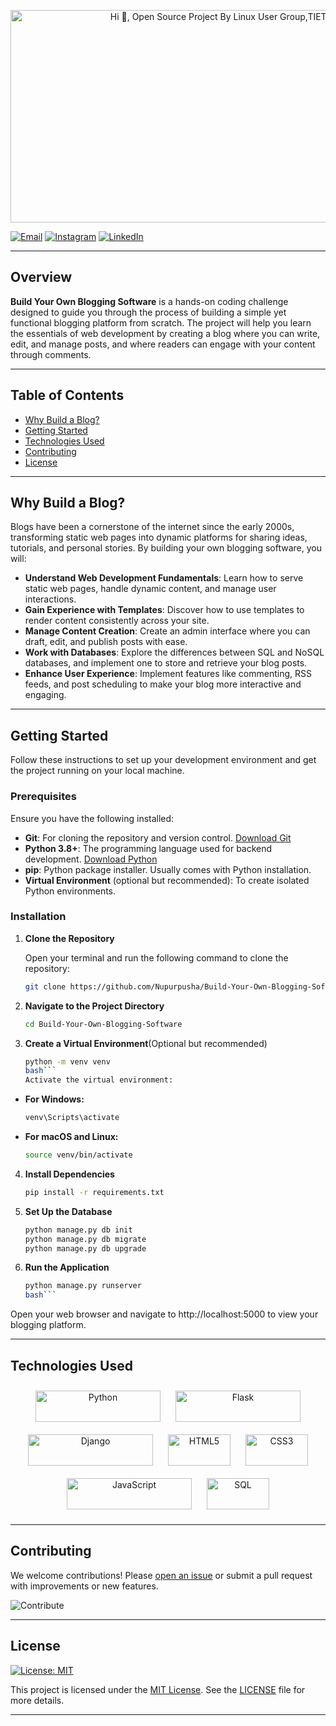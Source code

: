 <p align="center">
  <img src="https://github.com/Nupurpusha/Build-Your-Own-wc-Tool/blob/main/Untitled%20design%20(1).gif " alt="Hi 👋, Open Source Project By Linux User Group,TIET 🚀 Build Your Own Blogging Platform 🚀 All The Best❤️" style="width: 1000px; height: 340px;">
</p>

[![Email](https://img.shields.io/badge/Email-D14836?style=for-the-badge&logo=gmail&logoColor=white)](lugtu@thapar.edu)
[![Instagram](https://img.shields.io/badge/Instagram-E4405F?style=for-the-badge&logo=instagram&logoColor=white)](https://www.instagram.com/lugtiet/)
[![LinkedIn](https://img.shields.io/badge/LinkedIn-0A66C2?style=for-the-badge&logo=linkedin&logoColor=white)](https://www.linkedin.com/company/lugtiet/mycompany/)

---

## Overview
**Build Your Own Blogging Software** is a hands-on coding challenge designed to guide you through the process of building a simple yet functional blogging platform from scratch. The project will help you learn the essentials of web development by creating a blog where you can write, edit, and manage posts, and where readers can engage with your content through comments.

---

## Table of Contents
- [Why Build a Blog?](#Why-Build-a-Blog?)
- [Getting Started](#getting-started)
- [Technologies Used](#technologies-used)
- [Contributing](#contributing)
- [License](#license)

---

## Why Build a Blog?    

Blogs have been a cornerstone of the internet since the early 2000s, transforming static web pages into dynamic platforms for sharing ideas, tutorials, and personal stories. By building your own blogging software, you will:

- **Understand Web Development Fundamentals**: Learn how to serve static web pages, handle dynamic content, and manage user interactions.
- **Gain Experience with Templates**: Discover how to use templates to render content consistently across your site.
- **Manage Content Creation**: Create an admin interface where you can draft, edit, and publish posts with ease.
- **Work with Databases**: Explore the differences between SQL and NoSQL databases, and implement one to store and retrieve your blog posts.
- **Enhance User Experience**: Implement features like commenting, RSS feeds, and post scheduling to make your blog more interactive and engaging.


----
## Getting Started

Follow these instructions to set up your development environment and get the project running on your local machine.

### Prerequisites

Ensure you have the following installed:

- **Git**: For cloning the repository and version control. [Download Git](https://git-scm.com/downloads)
- **Python 3.8+**: The programming language used for backend development. [Download Python](https://www.python.org/downloads/)
- **pip**: Python package installer. Usually comes with Python installation.
- **Virtual Environment** (optional but recommended): To create isolated Python environments.

### Installation

1. **Clone the Repository**

   Open your terminal and run the following command to clone the repository:

   ```bash
   git clone https://github.com/Nupurpusha/Build-Your-Own-Blogging-Software
2. **Navigate to the Project Directory**

    ```bash
    cd Build-Your-Own-Blogging-Software
3. **Create a Virtual Environment**(Optional but recommended)

    ```bash
    python -m venv venv
    bash```
    Activate the virtual environment:
  - **For Windows:**
   
     ```bash
     venv\Scripts\activate
  - **For macOS and Linux:**
   
    ```bash
    source venv/bin/activate
4. **Install Dependencies**

    ```bash
    pip install -r requirements.txt
5. **Set Up the Database**
   
   ```bash
   python manage.py db init
   python manage.py db migrate
   python manage.py db upgrade
6. **Run the Application**

   ```bash
   python manage.py runserver
   bash```
Open your web browser and navigate to http://localhost:5000 to view your blogging platform.
    
---
## Technologies Used

<p align="center">
  <!-- Python Badge -->
  <img src="https://img.shields.io/badge/Python-3.8-blue?style=for-the-badge&logo=python&logoColor=white" alt="Python" style="margin: 10px;" width="200" height="50">
  
  <!-- Flask Badge -->
  <img src="https://img.shields.io/badge/Flask-1.1.2-black?style=for-the-badge&logo=flask&logoColor=white" alt="Flask" style="margin: 10px;" width="200" height="50">
  
  <!-- Django Badge -->
  <img src="https://img.shields.io/badge/Django-3.0-green?style=for-the-badge&logo=django&logoColor=white" alt="Django" style="margin: 10px;" width="200" height="50">
  
  <!-- HTML5 Badge -->
  <img src="https://img.shields.io/badge/HTML5-E34F26?style=for-the-badge&logo=html5&logoColor=white" alt="HTML5" style="margin: 10px;" width="100" height="50">
  
  <!-- CSS3 Badge -->
  <img src="https://img.shields.io/badge/CSS3-1572B6?style=for-the-badge&logo=css3&logoColor=white" alt="CSS3" style="margin: 10px;" width="100" height="50">
  
  <!-- JavaScript Badge -->
  <img src="https://img.shields.io/badge/JavaScript-ES6+-yellow?style=for-the-badge&logo=javascript&logoColor=white" alt="JavaScript" style="margin: 10px;" width="200" height="50">
  
  <!-- SQL Badge -->
  <img src="https://img.shields.io/badge/SQL-4479A1?style=for-the-badge&logo=sqlite&logoColor=white" alt="SQL" style="margin: 10px;" width="100" height="50">
</p>

---

## Contributing

We welcome contributions! Please [open an issue](https://github.com/Nupurpusha/Build-Your-Own-Blogging-Software/issues) or submit a pull request with improvements or new features.

![Contribute](https://forthebadge.com/images/badges/built-with-love.svg)

---

## License
[![License: MIT](https://img.shields.io/badge/License-MIT-blue.svg)](https://opensource.org/licenses/MIT)

This project is licensed under the [MIT License](https://opensource.org/licenses/MIT). See the [LICENSE](https://github.com/Nupurpusha/Build-Your-Own-Blogging-Software/issues/blob/main/LICENSE) file for more details.


---


